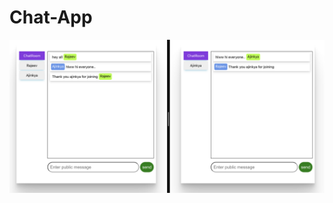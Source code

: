 # Chat-App

<img src="https://github.com/rstudy211/Chat-App/blob/main/Screenshot%202023-02-22%20at%202.41.52%20PM.png"/>
